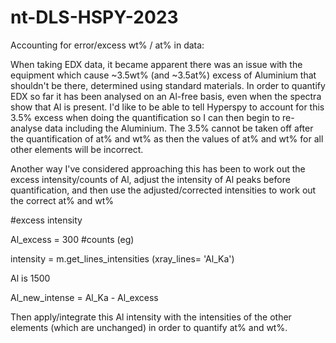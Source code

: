 # nt-DLS-HSPY-2023
Accounting for error/excess wt% / at% in data:

When taking EDX data, it became apparent there was an issue with the equipment which cause ~3.5wt% (and ~3.5at%) excess of Aluminium that shouldn't be there, determined using standard materials. In order to quantify EDX so far it has been analysed on an Al-free basis, even when the spectra show that Al is present. I'd like to be able to tell Hyperspy to account for this 3.5% excess when doing the quantification so I can then begin to re-analyse data including the Aluminium. 
The 3.5% cannot be taken off after the quantification of at% and wt% as then the values of at% and wt% for all other elements will be incorrect. 

Another way I've considered approaching this has been to work out the excess intensity/counts of Al, adjust the intensity of Al peaks before quantification, and then use the adjusted/corrected intensities to work out the correct at% and wt% 

#excess intensity 

Al_excess = 300 #counts (eg)

intensity = m.get_lines_intensities (xray_lines= 'Al_Ka')

  Al is 1500
  
Al_new_intense = Al_Ka - Al_excess 

Then apply/integrate this Al intensity with the intensities of the other elements (which are unchanged) in order to quantify at% and wt%.
